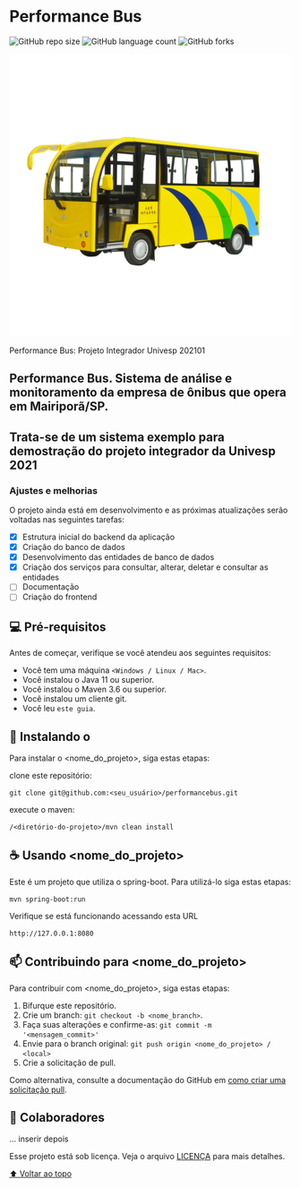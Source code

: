 # Performance Bus

![GitHub repo size](https://img.shields.io/github/repo-size/performancebus/README-template?style=for-the-badge)
![GitHub language count](https://img.shields.io/github/languages/count/performancebus/README-template?style=for-the-badge)
![GitHub forks](https://img.shields.io/github/forks/performancebus/README-template?style=for-the-badge)

<img src="https://github.com/2006751/performancebus/blob/main/imagem-pb.jpg" alt="Performance BUS">

Performance Bus: Projeto Integrador Univesp 202101

## Performance Bus. Sistema de análise e monitoramento da empresa de ônibus que opera em Mairiporã/SP. 
## Trata-se de um sistema exemplo para demostração do projeto integrador da Univesp 2021

### Ajustes e melhorias

O projeto ainda está em desenvolvimento e as próximas atualizações serão voltadas nas seguintes tarefas:

- [x] Estrutura inicial do backend da aplicação
- [x] Criação do banco de dados 
- [x] Desenvolvimento das entidades de banco de dados
- [x] Criação dos serviços para consultar, alterar, deletar e consultar as entidades
- [ ] Documentação  
- [ ] Criação do frontend

## 💻 Pré-requisitos

Antes de começar, verifique se você atendeu aos seguintes requisitos:
* Você tem uma máquina `<Windows / Linux / Mac>`.
* Você instalou o Java 11 ou superior.
* Você instalou o Maven 3.6 ou superior.
* Você instalou um cliente git.
* Você leu `este guia`.

## 🚀 Instalando o <performancebus>

Para instalar o <nome_do_projeto>, siga estas etapas:

clone este repositório:
```
git clone git@github.com:<seu_usuário>/performancebus.git
```

execute o maven:
```
/<diretório-do-projeto>/mvn clean install
```

## ☕ Usando <nome_do_projeto>

Este é um projeto que utiliza o spring-boot. Para utilizá-lo siga estas etapas:

```
mvn spring-boot:run
```

Verifique se está funcionando acessando esta URL

```
http://127.0.0.1:8080
```



## 📫 Contribuindo para <nome_do_projeto>
<!---Se o seu README for longo ou se você tiver algum processo ou etapas específicas que deseja que os contribuidores sigam, considere a criação de um arquivo CONTRIBUTING.md separado--->
Para contribuir com <nome_do_projeto>, siga estas etapas:

1. Bifurque este repositório.
2. Crie um branch: `git checkout -b <nome_branch>`.
3. Faça suas alterações e confirme-as: `git commit -m '<mensagem_commit>'`
4. Envie para o branch original: `git push origin <nome_do_projeto> / <local>`
5. Crie a solicitação de pull.

Como alternativa, consulte a documentação do GitHub em [como criar uma solicitação pull](https://help.github.com/en/github/collaborating-with-issues-and-pull-requests/creating-a-pull-request).

## 🤝 Colaboradores

... inserir depois


Esse projeto está sob licença. Veja o arquivo [LICENÇA](LICENSE.md) para mais detalhes.

[⬆ Voltar ao topo](#nome-do-projeto)<br>
